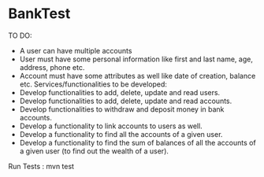 # BankTest

TO DO:

- A user can have multiple accounts
- User must have some personal information like first and last name, age, address, phone
etc.
- Account must have some attributes as well like date of creation, balance etc.
Services/functionalities to be developed:
- Develop functionalities to add, delete, update and read users.
- Develop functionalities to add, delete, update and read accounts.
- Develop functionalities to withdraw and deposit money in bank accounts.
- Develop a functionality to link accounts to users as well.
- Develop a functionality to find all the accounts of a given user.
- Develop a functionality to find the sum of balances of all the accounts of a given user (to
find out the wealth of a user).



Run Tests : 
mvn test
